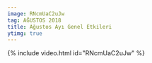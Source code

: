 ```yaml
---
image: RNcmUaC2uJw
tag: AĞUSTOS 2018
title: Ağustos Ayı Genel Etkileri
ytimg: true
---
```


{% include video.html id="RNcmUaC2uJw" %}
